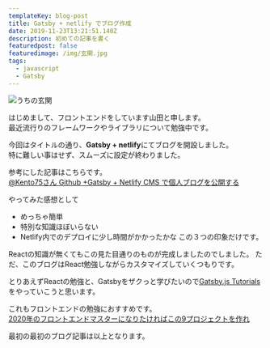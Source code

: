 ```yaml
---
templateKey: blog-post
title: Gatsby + netlify でブログ作成
date: 2019-11-23T13:21:51.140Z
description: 初めての記事を書く
featuredpost: false
featuredimage: /img/玄関.jpg
tags:
  - javascript
  - Gatsby
---
```

![うちの玄関](/img/玄関.jpg "うちの玄関はphotoshopで作ったものを工務店に納品して作ってもらいました。")

  

はじめまして、フロントエンドをしています山田と申します。  
最近流行りのフレームワークやライブラリについて勉強中です。  

今回はタイトルの通り、**Gatsby + netlify**にてブログを開設しました。\
特に難しい事はせず、スムーズに設定が終わりました。

参考にした記事はこちらです。\
[@Kento75さん Github +Gatsby + Netlify CMS で個人ブログを公開する](https://qiita.com/Kento75/items/7316dd5b7a8014d6c178)

やってみた感想として  

* めっちゃ簡単
* 特別な知識ほぼいらない
* Netlify内でのデプロイに少し時間がかかったかな
  この３つの印象だけです。

Reactの知識が無くてもこの見た目通りのものが完成しましたのでしました。
ただ、このブログはReact勉強しながらカスタマイズしていくつもりです。  

とりあえずReactの勉強と、Gatsbyをザクっと学びたいので[Gatsby.js Tutorials](https://www.gatsbyjs.org/tutorial/)をやっていこうと思います。  

これもフロントエンドの勉強におすすめです。\
[2020年のフロントエンドマスターになりたければこの9プロジェクトを作れ](https://qiita.com/rana_kualu/items/915345b8f3f870cfe2aa)  



最初の最初のブログ記事は以上となります。  

